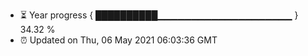 - ⏳ Year progress { ██████████▁▁▁▁▁▁▁▁▁▁▁▁▁▁▁▁▁▁▁▁ } 34.32 %
- ⏰ Updated on Thu, 06 May 2021 06:03:36 GMT

